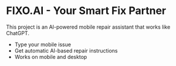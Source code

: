 # FIXO.AI - Your Smart Fix Partner

This project is an AI-powered mobile repair assistant that works like ChatGPT.
- Type your mobile issue
- Get automatic AI-based repair instructions
- Works on mobile and desktop
